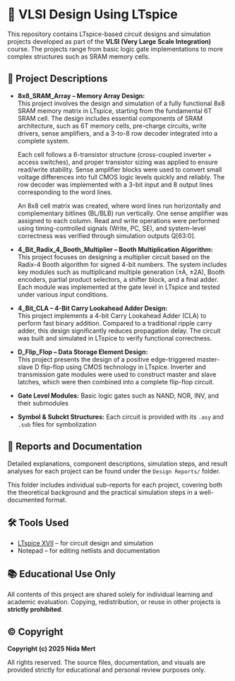 # 🧠 VLSI Design Using LTspice

This repository contains LTspice-based circuit designs and simulation projects developed as part of the **VLSI (Very Large Scale Integration)** course. The projects range from basic logic gate implementations to more complex structures such as SRAM memory cells.

## 📁 Project Descriptions

- **8x8_SRAM_Array – Memory Array Design:**  
  This project involves the design and simulation of a fully functional 8x8 SRAM memory matrix in LTspice, starting from the fundamental 6T SRAM cell. The design includes essential components of SRAM architecture, such as 6T memory cells, pre-charge circuits, write drivers, sense amplifiers, and a 3-to-8 row decoder integrated into a complete system.

  Each cell follows a 6-transistor structure (cross-coupled inverter + access switches), and proper transistor sizing was applied to ensure read/write stability. Sense amplifier blocks were used to convert small voltage differences into full CMOS logic levels quickly and reliably. The row decoder was implemented with a 3-bit input and 8 output lines corresponding to the word lines.

  An 8x8 cell matrix was created, where word lines run horizontally and complementary bitlines (BL/BLB) run vertically. One sense amplifier was assigned to each column. Read and write operations were performed using timing-controlled signals (Write, PC, SE), and system-level correctness was verified through simulation outputs Q[63:0].

- **4_Bit_Radix_4_Booth_Multiplier – Booth Multiplication Algorithm:**  
  This project focuses on designing a multiplier circuit based on the Radix-4 Booth algorithm for signed 4-bit numbers. The system includes key modules such as multiplicand multiple generation (±A, ±2A), Booth encoders, partial product selectors, a shifter block, and a final adder. Each module was implemented at the gate level in LTspice and tested under various input conditions.

- **4_Bit_CLA – 4-Bit Carry Lookahead Adder Design:**  
  This project implements a 4-bit Carry Lookahead Adder (CLA) to perform fast binary addition. Compared to a traditional ripple carry adder, this design significantly reduces propagation delay. The circuit was built and simulated in LTspice to verify functional correctness.

- **D_Flip_Flop – Data Storage Element Design:**  
  This project presents the design of a positive edge-triggered master-slave D flip-flop using CMOS technology in LTspice. Inverter and transmission gate modules were used to construct master and slave latches, which were then combined into a complete flip-flop circuit.

- **Gate Level Modules:** Basic logic gates such as NAND, NOR, INV, and their submodules  
- **Symbol & Subckt Structures:** Each circuit is provided with its `.asy` and `.sub` files for symbolization

## 📄 Reports and Documentation

Detailed explanations, component descriptions, simulation steps, and result analyses for each project can be found under the `Design Reports/` folder.

This folder includes individual sub-reports for each project, covering both the theoretical background and the practical simulation steps in a well-documented format.

## 🛠️ Tools Used

- [LTspice XVII](https://www.analog.com/en/design-center/design-tools-and-calculators/ltspice-simulator.html) – for circuit design and simulation
- Notepad – for editing netlists and documentation

## 📚 Educational Use Only

All contents of this project are shared solely for individual learning and academic evaluation. Copying, redistribution, or reuse in other projects is **strictly prohibited**.

## © Copyright

**Copyright (c) 2025 Nida Mert**

All rights reserved. The source files, documentation, and visuals are provided strictly for educational and personal review purposes only.